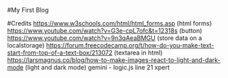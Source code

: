 #My First Blog

#Credits
https://www.w3schools.com/html/html_forms.asp (html forms)
https://www.youtube.com/watch?v=G3e-cpL7ofc&t=12318s (button)
https://www.youtube.com/watch?v=9n3qAeaBMGU (store data on a localstorage)
https://forum.freecodecamp.org/t/how-do-you-make-text-start-from-top-of-a-text-box/213072 (textarea in html)
https://larsmagnus.co/blog/how-to-make-images-react-to-light-and-dark-mode (light and dark mode)
gemini - logic.js line 21
xpert
